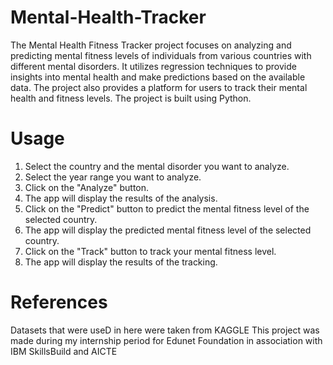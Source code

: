 # Mental-Health-Tracker
The Mental Health Fitness Tracker project focuses on analyzing and predicting mental fitness levels of individuals from various countries with different mental disorders. It utilizes regression techniques to provide insights into mental health and make predictions based on the available data. The project also provides a platform for users to track their mental health and fitness levels. The project is built using Python.


# Usage
1. Select the country and the mental disorder you want to analyze.
2. Select the year range you want to analyze.
3. Click on the "Analyze" button.
4. The app will display the results of the analysis.
5. Click on the "Predict" button to predict the mental fitness level of the selected country.
6. The app will display the predicted mental fitness level of the selected country.
7. Click on the "Track" button to track your mental fitness level.
8. The app will display the results of the tracking.


# References
Datasets that were useD in here were taken from KAGGLE
This project was made during my internship period for Edunet Foundation in association with IBM SkillsBuild and AICTE

